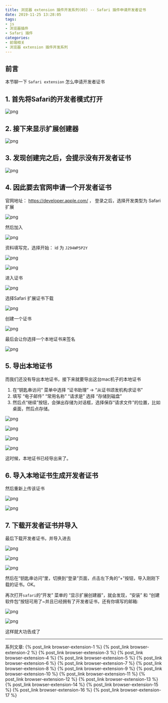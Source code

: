 ```yaml
---
title: 浏览器 extension 插件开发系列(05) -- Safari 插件申请开发者证书
date: 2019-11-25 13:28:05
tags: 
- js
- 浏览器插件
- Safari 插件
categories: 
- 前端相关
- 浏览器 extension 插件开发系列
---
```

## 前言
本节聊一下 `Safari extension` 怎么申请开发者证书
## 1. 首先将Safari的开发者模式打开

![png](1.png)
<!--more-->
## 2. 接下来显示扩展创建器

![png](2.png)

## 3. 发现创建完之后，会提示没有开发者证书

![png](3.png)

## 4. 因此要去官网申请一个开发者证书
官网地址： https://developer.apple.com/ ， 登录之后，选择开发类型为 Safari 扩展

![png](4.png)

然后加入

![png](5.png)

资料填写完，选择开始：  id 为 `J294WP5P2Y`

![png](6.png)

![png](7.png)

进入证书

![png](8.png)

选择Safari 扩展证书下载

![png](9.png)

创建一个证书

![png](10.png)

最后会让你选择一个本地证书来签名

![png](11.png)

## 5. 导出本地证书
而我们还没有导出本地证书，接下来就要导出这台mac机子的本地证书
1. 在“钥匙串访问” 菜单中选择 “证书助理” -> “从证书颂发机构求证书” 
2. 填写 “电子邮件” “常用名称” “请求是” 选择 “存储到磁盘”
3. 然后点“继续”按钮，会弹出存储为对话框，选择保存“请求文件”的位置，比如桌面，然后点存储。

![png](12.png)

![png](13.png)

![png](14.png)

![png](15.png)

这时候，本地证书已经导出来了。
## 6. 导入本地证书生成开发者证书
然后重新上传该证书

![png](16.png)

![png](17.png)

## 7. 下载开发者证书并导入
最后下载开发者证书，并导入进去

![png](18.png)

![png](19.png)

![png](20.png)

然后在“钥匙串访问”里，切换到“登录”页面，点击左下角的“+”按钮，导入刚刚下载的证书。OK。

再次打开`safari`的“开发” 菜单的 “显示扩展创建器”，就会发现，“安装” 和 “创建软件包”按钮可用了~并且已经拥有了开发者证书，还有你填写的邮箱:

![png](21.png)

![png](22.png)

这样就大功告成了

---
系列文章:
{% post_link browser-extension-1 %}
{% post_link browser-extension-2 %}
{% post_link browser-extension-3 %}
{% post_link browser-extension-4 %}
{% post_link browser-extension-5 %}
{% post_link browser-extension-6 %}
{% post_link browser-extension-7 %}
{% post_link browser-extension-8 %}
{% post_link browser-extension-9 %}
{% post_link browser-extension-10 %}
{% post_link browser-extension-11 %}
{% post_link browser-extension-12 %}
{% post_link browser-extension-13 %}
{% post_link browser-extension-14 %}
{% post_link browser-extension-15 %}
{% post_link browser-extension-16 %}
{% post_link browser-extension-17 %}

